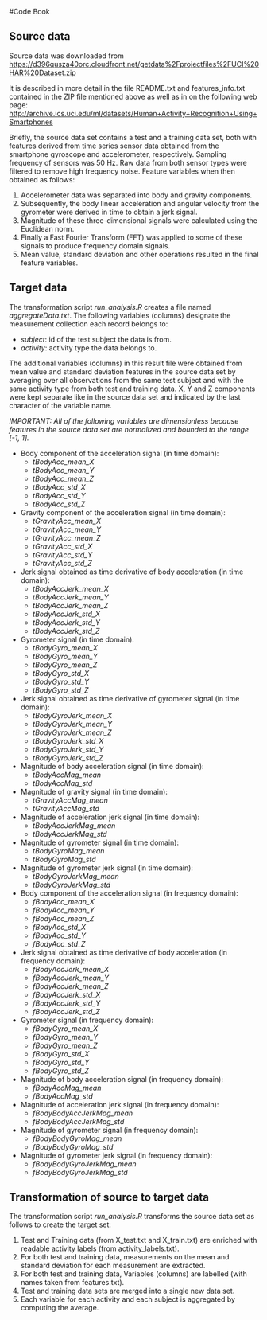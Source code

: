 #Code Book

## Source data
Source data was downloaded from
https://d396qusza40orc.cloudfront.net/getdata%2Fprojectfiles%2FUCI%20HAR%20Dataset.zip 

It is described in more detail in the file README.txt and features_info.txt contained in the ZIP file mentioned above as well as in on the following web page:
http://archive.ics.uci.edu/ml/datasets/Human+Activity+Recognition+Using+Smartphones

Briefly, the source data set contains a test and a training data set, both with features derived from time series sensor data obtained from the smartphone gyroscope and accelerometer, respectively. Sampling frequency of sensors was 50 Hz. Raw data from both sensor types were filtered to remove high frequency noise. Feature variables when then obtained as follows:
1. Accelerometer data was separated into body and gravity components. 
2. Subsequently, the body linear acceleration and angular velocity from the gyrometer were derived in time to obtain a jerk signal. 
3. Magnitude of these three-dimensional signals were calculated using the Euclidean norm. 
4. Finally a Fast Fourier Transform (FFT) was applied to some of these signals to produce frequency domain signals. 
5. Mean value, standard deviation and other operations resulted in the final feature variables.

## Target data
The transformation script *run_analysis.R* creates a file named *aggregateData.txt*. The following variables (columns) designate the measurement collection each record belongs to:
* *subject*: id of the test subject the data is from.
* *activity*: activity type the data belongs to.

The additional variables (columns) in this result file were obtained from mean value and standard deviation features in the source data set by averaging over all observations from the same test subject and with the same activity type from both test and training data. X, Y and Z components were kept separate like in the source data set and indicated by the last character of the variable name.

_IMPORTANT: All of the following variables are dimensionless because features in the source data set are normalized and bounded to the range [-1, 1]._

* Body component of the acceleration signal (in time domain):
  * *tBodyAcc_mean_X*
  * *tBodyAcc_mean_Y*
  * *tBodyAcc_mean_Z*
  * *tBodyAcc_std_X*
  * *tBodyAcc_std_Y*
  * *tBodyAcc_std_Z*
* Gravity component of the acceleration signal (in time domain):
  * *tGravityAcc_mean_X*
  * *tGravityAcc_mean_Y*
  * *tGravityAcc_mean_Z*
  * *tGravityAcc_std_X*
  * *tGravityAcc_std_Y*
  * *tGravityAcc_std_Z*
* Jerk signal obtained as time derivative of body acceleration (in time domain):
  * *tBodyAccJerk_mean_X*
  * *tBodyAccJerk_mean_Y*
  * *tBodyAccJerk_mean_Z*
  * *tBodyAccJerk_std_X*
  * *tBodyAccJerk_std_Y*
  * *tBodyAccJerk_std_Z*
* Gyrometer signal (in time domain): 
  * *tBodyGyro_mean_X*
  * *tBodyGyro_mean_Y*
  * *tBodyGyro_mean_Z*
  * *tBodyGyro_std_X*
  * *tBodyGyro_std_Y*
  * *tBodyGyro_std_Z*
* Jerk signal obtained as time derivative of gyrometer signal (in time domain):
  * *tBodyGyroJerk_mean_X*
  * *tBodyGyroJerk_mean_Y*
  * *tBodyGyroJerk_mean_Z*
  * *tBodyGyroJerk_std_X*
  * *tBodyGyroJerk_std_Y*
  * *tBodyGyroJerk_std_Z*
* Magnitude of body acceleration signal (in time domain):
  * *tBodyAccMag_mean*
  * *tBodyAccMag_std*
* Magnitude of gravity signal (in time domain):
  * *tGravityAccMag_mean*
  * *tGravityAccMag_std*
* Magnitude of acceleration jerk signal (in time domain):
  * *tBodyAccJerkMag_mean*
  * *tBodyAccJerkMag_std*
* Magnitude of gyrometer signal (in time domain):
  * *tBodyGyroMag_mean*
  * *tBodyGyroMag_std*
* Magnitude of gyrometer jerk signal (in time domain): 
  * *tBodyGyroJerkMag_mean*
  * *tBodyGyroJerkMag_std*
* Body component of the acceleration signal (in frequency domain):
  * *fBodyAcc_mean_X*
  * *fBodyAcc_mean_Y*
  * *fBodyAcc_mean_Z*
  * *fBodyAcc_std_X*
  * *fBodyAcc_std_Y*
  * *fBodyAcc_std_Z*
* Jerk signal obtained as time derivative of body acceleration (in frequency domain):
  * *fBodyAccJerk_mean_X*
  * *fBodyAccJerk_mean_Y*
  * *fBodyAccJerk_mean_Z*
  * *fBodyAccJerk_std_X*
  * *fBodyAccJerk_std_Y*
  * *fBodyAccJerk_std_Z*
* Gyrometer signal (in frequency domain): 
  * *fBodyGyro_mean_X*
  * *fBodyGyro_mean_Y*
  * *fBodyGyro_mean_Z*
  * *fBodyGyro_std_X*
  * *fBodyGyro_std_Y*
  * *fBodyGyro_std_Z*
* Magnitude of body acceleration signal (in frequency domain):  
  * *fBodyAccMag_mean*
  * *fBodyAccMag_std*
* Magnitude of acceleration jerk signal (in frequency domain):  
  * *fBodyBodyAccJerkMag_mean*
  * *fBodyBodyAccJerkMag_std*
* Magnitude of gyrometer signal (in frequency domain):  
  * *fBodyBodyGyroMag_mean*
  * *fBodyBodyGyroMag_std*
* Magnitude of gyrometer jerk signal (in frequency domain):   
  * *fBodyBodyGyroJerkMag_mean*
  * *fBodyBodyGyroJerkMag_std*

## Transformation of source to target data
The transformation script *run_analysis.R* transforms the source data set as follows to create the target set:
1. Test and Training data (from X_test.txt and X_train.txt) are enriched with readable activity labels (from activity_labels.txt).
2. For both test and training data, measurements on the mean and standard deviation for each measurement are extracted. 
3. For both test and training data, Variables (columns) are labelled (with names taken from features.txt).
4. Test and training data sets are merged into a single new data set.
5. Each variable for each activity and each subject is aggregated by computing the average.